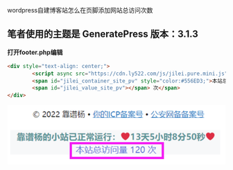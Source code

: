 wordpress自建博客站怎么在页脚添加网站总访问次数

笔者使用的主题是 GeneratePress 版本：3.1.3
----
**打开footer.php编辑**

```html
<div style="text-align: center;">
		<script async src="https://cdn.ly522.com/js/jilei.pure.mini.js"></script> 
		<span id="jilei_container_site_pv" style="color:#556ED3;">本站总访问量 
		<span id="jilei_value_site_pv"></span> 次</span> 
</div>
```

![image-20220727130916454](https://raw.githubusercontent.com/SAH01/wordpress-img/master/imgs/image-20220727130916454.png)